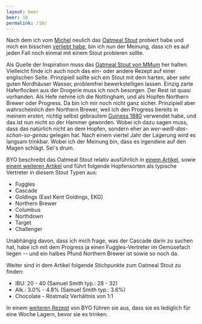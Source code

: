 ```yaml
---
layout: beer
beer: 10
permalink: /10/
---
```


Nach dem ich vom [Michel](http://michels-bier.de/) neulich das [Oatmeal Stout](http://michels-bier.de/portfolio-type/oatmeal-stout/) probiert habe und mich ein bisschen [verliebt habe](http://www.bierbasis.de/bier/Michels-Oatmeal-Stout), bin ich nun der Meinung, dass ich es auf jeden Fall noch einmal mit einem Stout probieren sollte.

Als Quelle der Inspiration muss das [Oatmeal Stout von MMum](http://maischemalzundmehr.de/index.php?inhaltmitte=recipe&id=539&suche_sorte=Stout&factoraw=20&factorsha=53&factorha1=6) her halten. Vielleicht finde ich auch noch das ein- oder andere Rezept auf einer englischen Seite. Prinzipiell sollte sich ein Stout mit dem harten, aber sehr guten Nordhäuser Wasser, problemfrei bewerkstelligen lassen. Einzig zarte Haferflocken aus der Drogerie muss ich noch besorgen. Der Rest ist quasi vorhanden. Als Hefe nehme ich die Nottingham, und als Hopfen Northern Brewer oder Progress. Da bin ich mir noch nicht ganz sicher. Prinzipiell aber wahrscheinlich den Northern Brewer, weil ich den Progress bereits in meinem *ersten, richtig* selbst gebrautem [Guiness 1880](/2/) verwendet habe, und das ist nun nicht so der Hammer geworden. Wobei ich dazu sagen muss, dass das natürlich nicht an dem Hopfen, sondern eher an *wer-weiß-das-schon-so-genau* gelegen hat. Nach einem viertel Jahr der Lagerung wird es langsam trinkbar. Wobei ich der Meinung bin, dass es irgendwie auf den Magen schlägt. Sei's drum.

BYO beschreibt das Oatmeal Stout relativ ausführlich in [einem Artikel](http://byo.com/hops/item/1189-oatmeal-stout-style), sowie [einem weiteren Artikel](http://byo.com/stories/issue/item/2815-oatmeal-stout-style-profile) und führt folgende Hopfensorten als typische Vertreter in diesem Stout Typen aus:

- Fuggles
- Cascade
- Goldings (East Kent Goldings, EKG)
- Northern Brewer
- Columbus
- Northdown
- Target
- Challenger

Unabhängig davon, dass ich mich frage, was der Cascade darin zu suchen hat, habe ich mit dem Progress ja einen Fuggles-Vertreter im Gemüsefach liegen -- und ein halbes Pfund Northern Brewer ist sowie so noch da.

Weiter sind in dem Artikel folgende Stichpunkte zum Oatmeal Stout zu finden:

- IBU: 20 - 40 (Samuel Smith typ.: 28 - 32)
- Alk.: 3.0% - 4.8% (Samuel Smith typ.: 3.6%)
- Chocolate - Röstmalz Verhältnis von 1:1

In einem [weiteren Rezept](http://byo.com/stories/issue/item/1848-oatmeal-stout) von BYO führen sie aus, dass sie es lediglich für eine Woche Lagern, bevor sie es trinken.
